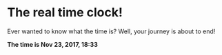 # The real time clock!

Ever wanted to know what the time is? Well, your journey is about to end!

**The time is Nov 23, 2017, 18:33**